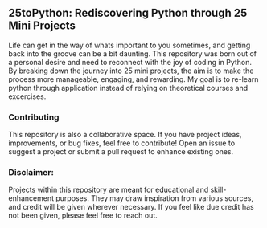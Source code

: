 ## 25toPython: Rediscovering Python through 25 Mini Projects

Life can get in the way of whats important to you sometimes, and getting back into the groove can be a bit daunting. This repository was born out of a personal desire and need to reconnect with the joy of coding in Python. By breaking down the journey into 25 mini projects, the aim is to make the process more manageable, engaging, and rewarding. My goal is to re-learn python through application instead of relying on theoretical courses and excercises. 

### Contributing

This repository is also a collaborative space. If you have project ideas, improvements, or bug fixes, feel free to contribute! Open an issue to suggest a project or submit a pull request to enhance existing ones.

### Disclaimer:
Projects within this repository are meant for educational and skill-enhancement purposes. They may draw inspiration from various sources, and credit will be given wherever necessary. If you feel like due credit has not been given, please feel free to reach out. 
